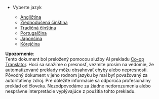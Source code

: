 <!--
CO_OP_TRANSLATOR_METADATA:
{
  "original_hash": "b918f72764505b503a4c2889a438b8d7",
  "translation_date": "2025-05-20T11:24:48+00:00",
  "source_file": "docs/_navbar.md",
  "language_code": "sk"
}
-->
* Vyberte jazyk

    * [Angličtina](../../../../../../..)
    * [Zjednodušená čínština](../../../../../../../translations/cn)
    * [Tradičná čínština](../../../../../../../translations/tw)
    * [Portugalčina](../../../../../../../translations/pt-br)
    * [Japončina](../../../../../../../translations/ja-jp)
    * [Kórejčina](../../../../../../../translations/ko)

**Upozornenie**:  
Tento dokument bol preložený pomocou služby AI prekladu [Co-op Translator](https://github.com/Azure/co-op-translator). Hoci sa snažíme o presnosť, vezmite prosím na vedomie, že automatizované preklady môžu obsahovať chyby alebo nepresnosti. Pôvodný dokument v jeho rodnom jazyku by mal byť považovaný za autoritatívny zdroj. Pre dôležité informácie sa odporúča profesionálny preklad od človeka. Nezodpovedáme za žiadne nedorozumenia alebo nesprávne interpretácie vyplývajúce z použitia tohto prekladu.